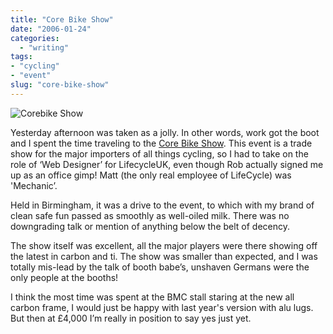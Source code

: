 ```yaml
---
title: "Core Bike Show"
date: "2006-01-24"
categories:
  - "writing"
tags:
- "cycling"
- "event"
slug: "core-bike-show"
---
```


![Corebike Show](/images/90745722.jpg)

Yesterday afternoon was taken as a jolly. In other words, work got the boot and I spent the time traveling to the [Core Bike Show](https://corebike.co.uk/).
This event is a trade show for the major importers of all things cycling, so I had to take on the role of ‘Web Designer’ for LifecycleUK, even though Rob actually signed me up as an office gimp! Matt (the only real employee of LifeCycle) was 'Mechanic’.

Held in Birmingham, it was a drive to the event, to which with my brand of clean safe fun passed as smoothly as well-oiled milk. There was no downgrading talk or mention of anything below the belt of decency.

The show itself was excellent, all the major players were there showing off the latest in carbon and ti. The show was smaller than expected, and I was totally mis-lead by the talk of booth babe’s, unshaven Germans were the only people at the booths!

I think the most time was spent at the BMC stall staring at the new all carbon frame, I would just be happy with last year's version with alu lugs. But then at £4,000 I’m really in position to say yes just yet.
